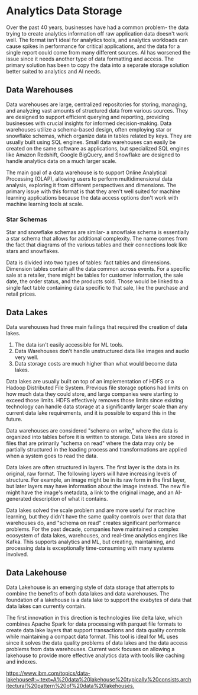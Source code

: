 # Analytics Data Storage

Over the past 40 years, businesses have had a common problem- the data trying to create analytics information off raw application data doesn't work well. The format isn't ideal for analytics tools, and analytics workloads can cause spikes in performance for critical applications, and the data for a single report could come from many different sources. AI has worsened the issue since it needs another type of data formatting and access. The primary solution has been to copy the data into a separate storage solution better suited to analytics and AI needs.

## Data Warehouses

Data warehouses are large, centralized repositories for storing, managing, and analyzing vast amounts of structured data from various sources. They are designed to support efficient querying and reporting, providing businesses with crucial insights for informed decision-making. Data warehouses utilize a schema-based design, often employing star or snowflake schemas, which organize data in tables related by keys. They are usually built using SQL engines. Small data warehouses can easily be created on the same software as applications, but specialized SQL engines like Amazon Redshift, Google BigQuery, and Snowflake are designed to handle analytics data on a much larger scale.

The main goal of a data warehouse is to support Online Analytical Processing (OLAP), allowing users to perform multidimensional data analysis, exploring it from different perspectives and dimensions. The primary issue with this format is that they aren't well suited for machine learning applications because the data access options don't work with machine learning tools at scale.

### Star Schemas

Star and snowflake schemas are similar- a snowflake schema is essentially a star schema that allows for additional complexity. The name comes from the fact that diagrams of the various tables and their connections look like stars and snowflakes.

Data is divided into two types of tables: fact tables and dimensions. Dimension tables contain all the data common across events. For a specific sale at a retailer, there might be tables for customer information, the sale date, the order status, and the products sold. Those would be linked to a single fact table containing data specific to that sale, like the purchase and retail prices.

## Data Lakes

Data warehouses had three main failings that required the creation of data lakes.

1. The data isn't easily accessible for ML tools.
2. Data Warehouses don't handle unstructured data like images and audio very well.
3. Data storage costs are much higher than what would become data lakes.

Data lakes are usually built on top of an implementation of HDFS or a Hadoop Distributed File System. Previous file storage options had limits on how much data they could store, and large companies were starting to exceed those limits. HDFS effectively removes those limits since existing technology can handle data storage at a significantly larger scale than any current data lake requirements, and it is possible to expand this in the future.

Data warehouses are considered "schema on write," where the data is organized into tables before it is written to storage. Data lakes are stored in files that are primarily "schema on read" where the data may only be partially structured in the loading process and transformations are applied when a system goes to read the data.

Data lakes are often structured in layers. The first layer is the data in its original, raw format. The following layers will have increasing levels of structure. For example, an image might be in its raw form in the first layer, but later layers may have information about the image instead. The new file might have the image's metadata, a link to the original image, and an AI-generated description of what it contains.

Data lakes solved the scale problem and are more useful for machine learning, but they didn't have the same quality controls over that data that warehouses do, and "schema on read" creates significant performance problems. For the past decade, companies have maintained a complex ecosystem of data lakes, warehouses, and real-time analytics engines like Kafka. This supports analytics and ML, but creating, maintaining, and processing data is exceptionally time-consuming with many systems involved.

## Data Lakehouse

Data Lakehouse is an emerging style of data storage that attempts to combine the benefits of both data lakes and data warehouses. The foundation of a lakehouse is a data lake to support the exabytes of data that data lakes can currently contain.

The first innovation in this direction is technologies like delta lake, which combines Apache Spark for data processing with parquet file formats to create data lake layers that support transactions and data quality controls while maintaining a compact data format. This tool is ideal for ML uses since it solves the data quality problems of data lakes and the data access problems from data warehouses. Current work focuses on allowing a lakehouse to provide more effective analytics data with tools like caching and indexes.

<https://www.ibm.com/topics/data-lakehouse#:~:text=A%20data%20lakehouse%20typically%20consists,architectural%20pattern%20of%20data%20lakehouses.>
